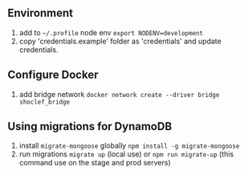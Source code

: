 ## Environment
1. add to `~/.profile` node env `export NODENV=development`
2. copy 'credentials.example' folder as 'credentials' and update credentials.

## Configure Docker

1. add bridge network `docker network create --driver bridge shoclef_bridge`

## Using migrations for  DynamoDB

1. install `migrate-mongoose` globally `npm install -g migrate-mongoose`
2. run migrations `migrate up` (local use) or `npm run migrate-up` (this command use on the stage and prod servers)
